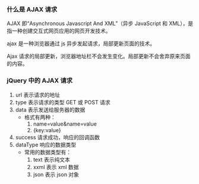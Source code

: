 ### 什么是 AJAX 请求

AJAX 即“Asynchronous Javascript And XML”（异步 JavaScript 和 XML），是指一种创建交互式网页应用的网页开发技术。

ajax 是一种浏览器通过 js 异步发起请求，局部更新页面的技术。

Ajax 请求的局部更新，浏览器地址栏不会发生变化。局部更新不会舍弃原来页面的内容。

### jQuery 中的 AJAX 请求
1. url 表示请求的地址
2. type 表示请求的类型 GET 或 POST 请求
3. data 表示发送给服务器的数据
    * 格式有两种：
        1. name=value&name=value
        2. {key:value}
4. success 请求成功，响应的回调函数
5. dataType 响应的数据类型
    * 常用的数据类型有：
        1. text 表示纯文本
        2. xxml 表示 xml 数据
        3. json 表示 json 对象